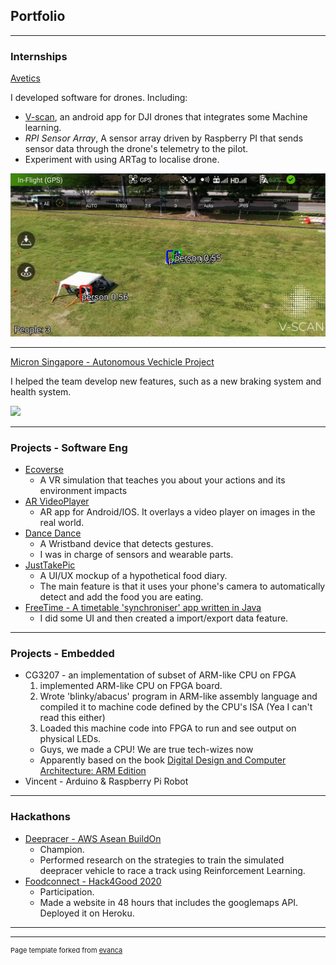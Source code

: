 ## Portfolio

---

### Internships

[Avetics](https://avetics.com)

I developed software for drones. Including:

* [V-scan](https://play.google.com/store/apps/details?id=com.avetics.vscan), an android app for DJI drones that integrates some Machine learning.
* _RPI Sensor Array_, A sensor array driven by Raspberry PI that sends sensor data through the drone's telemetry to the pilot.
* Experiment with using ARTag to localise drone.

<img src="images/vscan2.png?raw=true"/>

---
[Micron Singapore - Autonomous Vechicle Project](https://in.micron.com/about/blog/2019/august/accelerating-intelligence-harnessing-singapore-strength)

I helped the team develop new features, such as a new braking system and health system. 

<img src="https://media-www.micron.com/-/media/client/global/images/blogs/featured-blog-post-images/2019/singapore.jpg?h=4000&la=en-IN&w=6000&rev=f19b8476807c416a9a2ad7b2f12d0980&hash=DEC4C39871489F7B14251AE8A16A675B"/>

---


### Projects - Software Eng

- [Ecoverse ](https://github.com/jessicax941/cs4240-project) 
    - A VR simulation that teaches you about your actions and its environment impacts
- [AR VideoPlayer ](https://github.com/alexiscatnip/cs4240_lab3/tree/master) 
    - AR app for Android/IOS. It overlays a video player on images in the real world.
- [Dance Dance ](https://www.dropbox.com/s/cau6m9howrnei6j/GRP_14_CG4002_Final_Design_Report.pdf?dl=0) 
    - A Wristband device that detects gestures.
    - I was in charge of sensors and wearable parts.
- [JustTakePic ](https://www.figma.com/file/rVzfVDuTEIjKcxycXg4sDG/Final-prototype) 
    - A UI/UX mockup of a hypothetical food diary.
    - The main feature is that it uses your phone's camera to automatically detect and add the food you are eating.
- [FreeTime - A timetable 'synchroniser' app written in Java](https://github.com/CS2113-AY1819S1-W13-1/main) 
    - I did some UI and then created a import/export data feature.

---

### Projects - Embedded

- CG3207 - an implementation of subset of ARM-like CPU on FPGA
    1. implemented ARM-like CPU on FPGA board. 
    2. Wrote 'blinky/abacus' program in ARM-like assembly language and compiled it to machine code defined by the CPU's ISA (Yea I can't read this either) 
    3. Loaded this machine code into FPGA to run and see output on physical LEDs.
    - Guys, we made a CPU! We are true tech-wizes now
    - Apparently based on the book [Digital Design and Computer Architecture: ARM Edition](https://dl.acm.org/doi/10.5555/2815529)
- Vincent - Arduino & Raspberry Pi Robot

---

### Hackathons

- [Deepracer - AWS Asean BuildOn](https://buildonasean.com/awsdeepracer/linkId=91225082/)
    - Champion.
    - Performed research on the strategies to train the simulated deepracer vehicle to race a track using Reinforcement Learning. 
- [Foodconnect - Hack4Good 2020](https://github.com/alexiscatnip/hackathon-starter)
    - Participation.
    - Made a website in 48 hours that includes the googlemaps API. Deployed it on Heroku. 

---



---
<p style="font-size:11px">Page template forked from <a href="https://github.com/evanca/quick-portfolio">evanca</a></p>
<!-- Remove above link if you don't want to attibute -->
